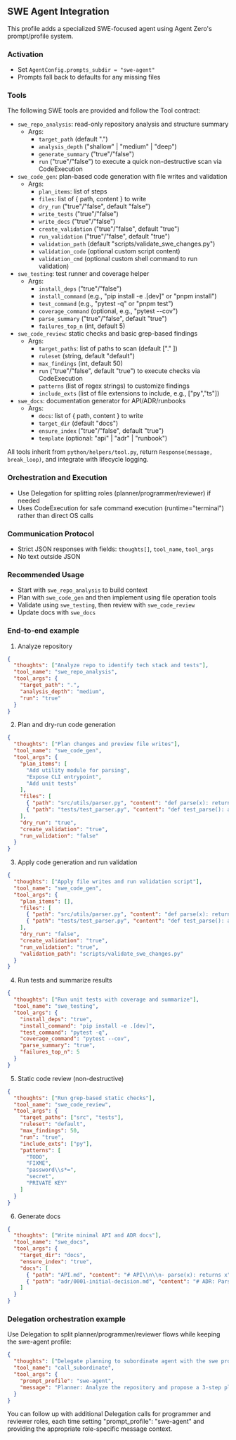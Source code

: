 ## SWE Agent Integration

This profile adds a specialized SWE-focused agent using Agent Zero's prompt/profile system.

### Activation
- Set `AgentConfig.prompts_subdir = "swe-agent"`
- Prompts fall back to defaults for any missing files

### Tools
The following SWE tools are provided and follow the Tool contract:
- `swe_repo_analysis`: read-only repository analysis and structure summary
  - Args:
    - `target_path` (default ".")
    - `analysis_depth` ("shallow" | "medium" | "deep")
    - `generate_summary` ("true"/"false")
    - `run` ("true"/"false") to execute a quick non-destructive scan via CodeExecution
- `swe_code_gen`: plan-based code generation with file writes and validation
  - Args:
    - `plan_items`: list of steps
    - `files`: list of { path, content } to write
    - `dry_run` ("true"/"false", default "false")
    - `write_tests` ("true"/"false")
    - `write_docs` ("true"/"false")
    - `create_validation` ("true"/"false", default "true")
    - `run_validation` ("true"/"false", default "true")
    - `validation_path` (default "scripts/validate_swe_changes.py")
    - `validation_code` (optional custom script content)
    - `validation_cmd` (optional custom shell command to run validation)
- `swe_testing`: test runner and coverage helper
  - Args:
    - `install_deps` ("true"/"false")
    - `install_command` (e.g., "pip install -e .[dev]" or "pnpm install")
    - `test_command` (e.g., "pytest -q" or "pnpm test")
    - `coverage_command` (optional, e.g., "pytest --cov")
    - `parse_summary` ("true"/"false", default "true")
    - `failures_top_n` (int, default 5)
- `swe_code_review`: static checks and basic grep-based findings
  - Args:
    - `target_paths`: list of paths to scan (default ["." ])
    - `ruleset` (string, default "default")
    - `max_findings` (int, default 50)
    - `run` ("true"/"false", default "true") to execute checks via CodeExecution
    - `patterns` (list of regex strings) to customize findings
    - `include_exts` (list of file extensions to include, e.g., ["py","ts"])
- `swe_docs`: documentation generator for API/ADR/runbooks
  - Args:
    - `docs`: list of { path, content } to write
    - `target_dir` (default "docs")
    - `ensure_index` ("true"/"false", default "true")
    - `template` (optional: "api" | "adr" | "runbook")

All tools inherit from `python/helpers/tool.py`, return `Response(message, break_loop)`, and integrate with lifecycle logging.

### Orchestration and Execution
- Use Delegation for splitting roles (planner/programmer/reviewer) if needed
- Uses CodeExecution for safe command execution (runtime="terminal") rather than direct OS calls

### Communication Protocol
- Strict JSON responses with fields: `thoughts[]`, `tool_name`, `tool_args`
- No text outside JSON

### Recommended Usage
- Start with `swe_repo_analysis` to build context
- Plan with `swe_code_gen` and then implement using file operation tools
- Validate using `swe_testing`, then review with `swe_code_review`
- Update docs with `swe_docs`
### End-to-end example

1) Analyze repository
```json
{
  "thoughts": ["Analyze repo to identify tech stack and tests"],
  "tool_name": "swe_repo_analysis",
  "tool_args": {
    "target_path": ".",
    "analysis_depth": "medium",
    "run": "true"
  }
}
```

2) Plan and dry-run code generation
```json
{
  "thoughts": ["Plan changes and preview file writes"],
  "tool_name": "swe_code_gen",
  "tool_args": {
    "plan_items": [
      "Add utility module for parsing",
      "Expose CLI entrypoint",
      "Add unit tests"
    ],
    "files": [
      { "path": "src/utils/parser.py", "content": "def parse(x): return x" },
      { "path": "tests/test_parser.py", "content": "def test_parse(): assert True" }
    ],
    "dry_run": "true",
    "create_validation": "true",
    "run_validation": "false"
  }
}
```

3) Apply code generation and run validation
```json
{
  "thoughts": ["Apply file writes and run validation script"],
  "tool_name": "swe_code_gen",
  "tool_args": {
    "plan_items": [],
    "files": [
      { "path": "src/utils/parser.py", "content": "def parse(x): return x" },
      { "path": "tests/test_parser.py", "content": "def test_parse(): assert True" }
    ],
    "dry_run": "false",
    "create_validation": "true",
    "run_validation": "true",
    "validation_path": "scripts/validate_swe_changes.py"
  }
}
```

4) Run tests and summarize results
```json
{
  "thoughts": ["Run unit tests with coverage and summarize"],
  "tool_name": "swe_testing",
  "tool_args": {
    "install_deps": "true",
    "install_command": "pip install -e .[dev]",
    "test_command": "pytest -q",
    "coverage_command": "pytest --cov",
    "parse_summary": "true",
    "failures_top_n": 5
  }
}
```

5) Static code review (non-destructive)
```json
{
  "thoughts": ["Run grep-based static checks"],
  "tool_name": "swe_code_review",
  "tool_args": {
    "target_paths": ["src", "tests"],
    "ruleset": "default",
    "max_findings": 50,
    "run": "true",
    "include_exts": ["py"],
    "patterns": [
      "TODO",
      "FIXME",
      "password\\s*=",
      "secret",
      "PRIVATE KEY"
    ]
  }
}
```

6) Generate docs
```json
{
  "thoughts": ["Write minimal API and ADR docs"],
  "tool_name": "swe_docs",
  "tool_args": {
    "target_dir": "docs",
    "ensure_index": "true",
    "docs": [
      { "path": "API.md", "content": "# API\\n\\n- parse(x): returns x" },
      { "path": "adr/0001-initial-decision.md", "content": "# ADR: Parser\\n\\nContext, Decision, Consequences." }
    ]
  }
}
```

### Delegation orchestration example

Use Delegation to split planner/programmer/reviewer flows while keeping the swe-agent profile:

```json
{
  "thoughts": ["Delegate planning to subordinate agent with the swe profile"],
  "tool_name": "call_subordinate",
  "tool_args": {
    "prompt_profile": "swe-agent",
    "message": "Planner: Analyze the repository and propose a 3-step plan to add a parser utility, tests, and docs."
  }
}
```

You can follow up with additional Delegation calls for programmer and reviewer roles, each time setting "prompt_profile": "swe-agent" and providing the appropriate role-specific message context.
